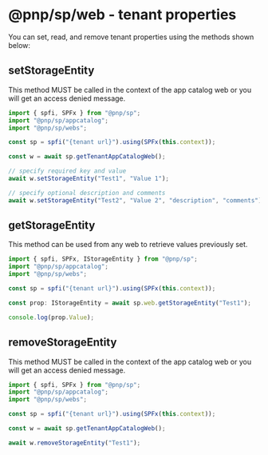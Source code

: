 # @pnp/sp/web - tenant properties

You can set, read, and remove tenant properties using the methods shown below:

## setStorageEntity

This method MUST be called in the context of the app catalog web or you will get an access denied message.

```TypeScript
import { spfi, SPFx } from "@pnp/sp";
import "@pnp/sp/appcatalog";
import "@pnp/sp/webs";

const sp = spfi("{tenant url}").using(SPFx(this.context));

const w = await sp.getTenantAppCatalogWeb();

// specify required key and value
await w.setStorageEntity("Test1", "Value 1");

// specify optional description and comments
await w.setStorageEntity("Test2", "Value 2", "description", "comments");
```

## getStorageEntity

This method can be used from any web to retrieve values previously set.

```TypeScript
import { spfi, SPFx, IStorageEntity } from "@pnp/sp";
import "@pnp/sp/appcatalog";
import "@pnp/sp/webs";

const sp = spfi("{tenant url}").using(SPFx(this.context));

const prop: IStorageEntity = await sp.web.getStorageEntity("Test1");

console.log(prop.Value);
```

## removeStorageEntity

This method MUST be called in the context of the app catalog web or you will get an access denied message.

```TypeScript
import { spfi, SPFx } from "@pnp/sp";
import "@pnp/sp/appcatalog";
import "@pnp/sp/webs";

const sp = spfi("{tenant url}").using(SPFx(this.context));

const w = await sp.getTenantAppCatalogWeb();

await w.removeStorageEntity("Test1");
```

